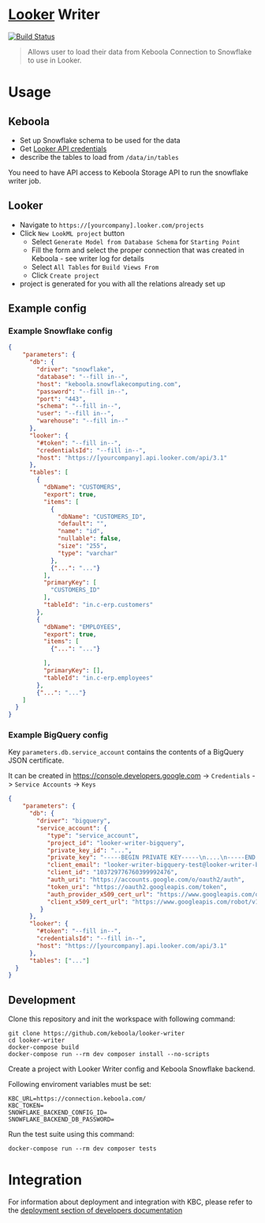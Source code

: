 # [Looker](https://looker.com) Writer

[![Build Status](https://travis-ci.com/keboola/looker-writer.svg?branch=master)](https://travis-ci.com/keboola/looker-writer)

> Allows user to load their data from Keboola Connection to Snowflake to use in Looker. 

# Usage

## Keboola

* Set up Snowflake schema to be used for the data
* Get [Looker API credentials](https://docs.looker.com/reference/api-and-integration/api-auth#authentication_with_a_sdk)
* describe the tables to load from `/data/in/tables`

You need to have API access to Keboola Storage API to run the snowflake writer job.

## Looker

* Navigate to `https://[yourcompany].looker.com/projects`
* Click `New LookML project` button
    * Select `Generate Model from Database Schema` for `Starting Point`  
    * Fill the form and select the proper connection that was created in Keboola - see writer log for details
    * Select `All Tables` for `Build Views From`
    * Click `Create project`
* project is generated for you with all the relations already set up

## Example config

### Example Snowflake config

```json
{
    "parameters": {
      "db": {
        "driver": "snowflake",
        "database": "--fill in--",
        "host": "keboola.snowflakecomputing.com",
        "password": "--fill in--",
        "port": "443",
        "schema": "--fill in--",
        "user": "--fill in--",
        "warehouse": "--fill in--"
      },
      "looker": {
        "#token": "--fill in--",
        "credentialsId": "--fill in--",
        "host": "https://[yourcompany].api.looker.com/api/3.1"
      },
      "tables": [
        {
          "dbName": "CUSTOMERS",
          "export": true,
          "items": [
            {
              "dbName": "CUSTOMERS_ID",
              "default": "",
              "name": "id",
              "nullable": false,
              "size": "255",
              "type": "varchar"
            },
            {"...": "..."}
          ],
          "primaryKey": [
            "CUSTOMERS_ID"
          ],
          "tableId": "in.c-erp.customers"
        },
        {
          "dbName": "EMPLOYEES",
          "export": true,
          "items": [
            {"...": "..."}

          ],
          "primaryKey": [],
          "tableId": "in.c-erp.employees"
        },
        {"...": "..."}
    ]
  }
}
```

### Example BigQuery config

Key `parameters.db.service_account` contains the contents of a BigQuery JSON certificate. 


It can be created in https://console.developers.google.com -> `Credentials` -> `Service Accounts` -> `Keys`

```json
{
    "parameters": {
      "db": {
        "driver": "bigquery",
        "service_account": {
           "type": "service_account",
           "project_id": "looker-writer-bigquery",
           "private_key_id": "...",
           "private_key": "-----BEGIN PRIVATE KEY-----\n....\n-----END PRIVATE KEY-----\n",
           "client_email": "looker-writer-bigquery-test@looker-writer-bigquery.iam.gserviceaccount.com",
           "client_id": "103729776760399992476",
           "auth_uri": "https://accounts.google.com/o/oauth2/auth",
           "token_uri": "https://oauth2.googleapis.com/token",
           "auth_provider_x509_cert_url": "https://www.googleapis.com/oauth2/v1/certs",
           "client_x509_cert_url": "https://www.googleapis.com/robot/v1/metadata/x509/looker-writer-bigquery-test%40looker-writer-bigquery.iam.gserviceaccount.com"
         }
      },
      "looker": {
        "#token": "--fill in--",
        "credentialsId": "--fill in--",
        "host": "https://[yourcompany].api.looker.com/api/3.1"
      },
      "tables": ["..."]
  }
}
```

## Development
 
Clone this repository and init the workspace with following command:

```
git clone https://github.com/keboola/looker-writer
cd looker-writer
docker-compose build
docker-compose run --rm dev composer install --no-scripts
```

Create a project with Looker Writer config and Keboola Snowflake backend.


Following enviroment variables must be set:
```dotenv
KBC_URL=https://connection.keboola.com/
KBC_TOKEN=
SNOWFLAKE_BACKEND_CONFIG_ID=
SNOWFLAKE_BACKEND_DB_PASSWORD=
```

Run the test suite using this command:
```shell script
docker-compose run --rm dev composer tests
```
 
# Integration

For information about deployment and integration with KBC, please refer to the [deployment section of developers documentation](https://developers.keboola.com/extend/component/deployment/) 
